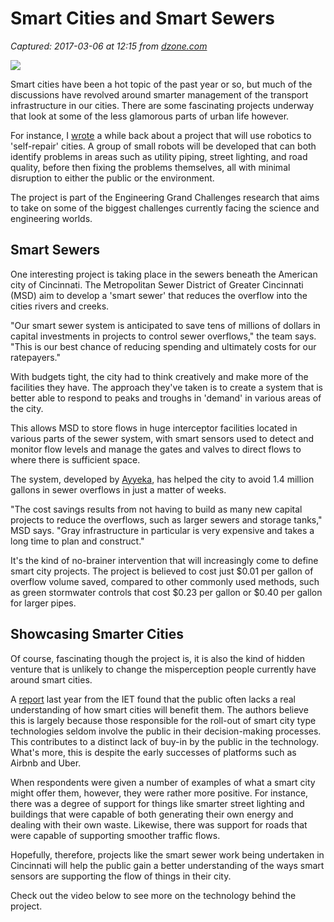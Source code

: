 # Smart Cities and Smart Sewers

_Captured: 2017-03-06 at 12:15 from [dzone.com](https://dzone.com/articles/smart-cities-and-smart-sewers?edition=273884&utm_source=Daily%20Digest&utm_medium=email&utm_campaign=dd%202017-03-05)_

![](http://adigaskell.org/wp-content/uploads/2017/03/sewers-150x150.jpg)

Smart cities have been a hot topic of the past year or so, but much of the discussions have revolved around smarter management of the transport infrastructure in our cities. There are some fascinating projects underway that look at some of the less glamorous parts of urban life however.

For instance, I [wrote](http://adigaskell.org/2015/10/20/the-drive-towards-self-repairing-cities/) a while back about a project that will use robotics to 'self-repair' cities. A group of small robots will be developed that can both identify problems in areas such as utility piping, street lighting, and road quality, before then fixing the problems themselves, all with minimal disruption to either the public or the environment.

The project is part of the Engineering Grand Challenges research that aims to take on some of the biggest challenges currently facing the science and engineering worlds.

## Smart Sewers

One interesting project is taking place in the sewers beneath the American city of Cincinnati. The Metropolitan Sewer District of Greater Cincinnati (MSD) aim to develop a 'smart sewer' that reduces the overflow into the cities rivers and creeks.

"Our smart sewer system is anticipated to save tens of millions of dollars in capital investments in projects to control sewer overflows," the team says. "This is our best chance of reducing spending and ultimately costs for our ratepayers."

With budgets tight, the city had to think creatively and make more of the facilities they have. The approach they've taken is to create a system that is better able to respond to peaks and troughs in 'demand' in various areas of the city.

This allows MSD to store flows in huge interceptor facilities located in various parts of the sewer system, with smart sensors used to detect and monitor flow levels and manage the gates and valves to direct flows to where there is sufficient space.

The system, developed by [Ayyeka](https://www.ayyeka.com/), has helped the city to avoid 1.4 million gallons in sewer overflows in just a matter of weeks.

"The cost savings results from not having to build as many new capital projects to reduce the overflows, such as larger sewers and storage tanks," MSD says. "Gray infrastructure in particular is very expensive and takes a long time to plan and construct."

It's the kind of no-brainer intervention that will increasingly come to define smart city projects. The project is believed to cost just $0.01 per gallon of overflow volume saved, compared to other commonly used methods, such as green stormwater controls that cost $0.23 per gallon or $0.40 per gallon for larger pipes.

## Showcasing Smarter Cities

Of course, fascinating though the project is, it is also the kind of hidden venture that is unlikely to change the misperception people currently have around smart cities.

A [report](http://www.theiet.org/smartcities) last year from the IET found that the public often lacks a real understanding of how smart cities will benefit them. The authors believe this is largely because those responsible for the roll-out of smart city type technologies seldom involve the public in their decision-making processes. This contributes to a distinct lack of buy-in by the public in the technology. What's more, this is despite the early successes of platforms such as Airbnb and Uber.

When respondents were given a number of examples of what a smart city might offer them, however, they were rather more positive. For instance, there was a degree of support for things like smarter street lighting and buildings that were capable of both generating their own energy and dealing with their own waste. Likewise, there was support for roads that were capable of supporting smoother traffic flows.

Hopefully, therefore, projects like the smart sewer work being undertaken in Cincinnati will help the public gain a better understanding of the ways smart sensors are supporting the flow of things in their city.

Check out the video below to see more on the technology behind the project.
